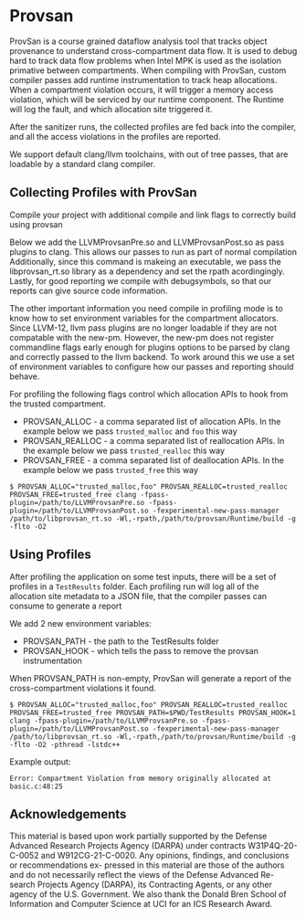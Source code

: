 # Provsan

ProvSan is a course grained dataflow analysis tool that tracks object provenance to understand cross-compartment data flow.
It is used to debug hard to track data flow problems when Intel MPK is used as the isolation primative between compartments.
When compiling with ProvSan, custom compiler passes add runtime instrumentation to track heap allocations. 
When a compartment violation occurs, it will trigger a memory access violation, which will be serviced by our runtime component.
The Runtime will log the fault, and which allocation site triggered it.

After the sanitizer runs, the collected profiles are fed back into the compiler, and all the access violations in the profiles are reported.


We support default clang/llvm toolchains, with out of tree passes, that are loadable by a standard clang compiler.

## Collecting Profiles with ProvSan
Compile your project with additional compile and link flags to correctly build using provsan

Below we add the LLVMProvsanPre.so and LLVMProvsanPost.so as pass plugins to clang. This allows our passes to run as part of normal compilation
Additionally, since this command is makeing an executable, we pass the libprovsan_rt.so library as a dependency and set the rpath acordingingly.
Lastly, for good reporting we compile with debugsymbols, so that our reports can give source code information.

The other important information you need compile in profiling mode is to know how to set environment variables for the compartment allocators.
Since LLVM-12, llvm pass plugins are no longer loadable if they are not compatable with the new-pm. However, the new-pm does not register commandline flags early enough for plugins options to be parsed by clang and correctly passed to the llvm backend. To work around this we use a set of environment variables to configure how our passes and reporting should behave.

For profiling the following flags control which allocation APIs to hook from the trusted compartment.
  - PROVSAN_ALLOC - a comma separated list of allocation APIs. In the example below we pass `trusted_malloc` and `foo` this way
  - PROVSAN_REALLOC - a comma separated list of reallocation APIs. In the example below we pass `trusted_realloc`  this way
  - PROVSAN_FREE - a comma separated list of deallocation APIs. In the example below we pass `trusted_free` this way
```
$ PROVSAN_ALLOC="trusted_malloc,foo" PROVSAN_REALLOC=trusted_realloc PROVSAN_FREE=trusted_free clang -fpass-plugin=/path/to/LLVMProvsanPre.so -fpass-plugin=/path/to/LLVMProvsanPost.so -fexperimental-new-pass-manager /path/to/libprovsan_rt.so -Wl,-rpath,/path/to/provsan/Runtime/build -g -flto -O2
```


## Using Profiles
After profiling the application on some test inputs, there will be a set of profiles in a `TestResults` folder.
Each profiling run will log all of the allocation site metadata to a JSON file, that the compiler passes can consume to generate a report

We add 2 new environment variables:
 - PROVSAN_PATH - the path to the TestResults folder
 - PROVSAN_HOOK - which tells the pass to remove the provsan instrumentation
 
When PROVSAN_PATH is non-empty, ProvSan will generate a report of the cross-compartment violations it found.

```
$ PROVSAN_ALLOC="trusted_malloc,foo" PROVSAN_REALLOC=trusted_realloc PROVSAN_FREE=trusted_free PROVSAN_PATH=$PWD/TestResults PROVSAN_HOOK=1 clang -fpass-plugin=/path/to/LLVMProvsanPre.so -fpass-plugin=/path/to/LLVMProvsanPost.so -fexperimental-new-pass-manager /path/to/libprovsan_rt.so -Wl,-rpath,/path/to/provsan/Runtime/build -g -flto -O2 -pthread -lstdc++
```

Example output:
```
Error: Compartment Violation from memory originally allocated at basic.c:48:25
```


## Acknowledgements

This material is based upon work partially supported by the
Defense Advanced Research Projects Agency (DARPA) under
contracts W31P4Q-20-C-0052 and W912CG-21-C-0020. Any
opinions, findings, and conclusions or recommendations ex-
pressed in this material are those of the authors and do not
necessarily reflect the views of the Defense Advanced Re-
search Projects Agency (DARPA), its Contracting Agents, or
any other agency of the U.S. Government. We also thank the
Donald Bren School of Information and Computer Science
at UCI for an ICS Research Award.
